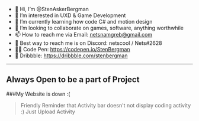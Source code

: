 - 👋 Hi, I’m @StenAskerBergman
- 👀 I’m interested in UXD & Game Development
- 🌱 I’m currently learning how code C# and motion design 
- 💞️ I’m looking to collaborate on games, software, anything worthwhile
- 📫 How to reach me via Email: netsnamgreb@gmail.com
- 📣 Best way to reach me is on Discord: netscool / Nets#2628
- 🧙‍♂️ Code Pen: https://codepen.io/StenBergman
- 🥰 Dribbble: https://dribbble.com/stenbergman

---
Always Open to be a part of Project
---

###My Website is down :(  


> Friendly Reminder that Activity bar doesn't not display coding activity :) Just Upload Activity 
<!---
StenAskerBergman/StenAskerBergman is a ✨ special ✨ repository because its `README.md` (this file) appears on your GitHub profile.
You can click the Preview link to take a look at your changes.
--->



